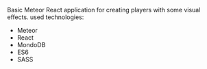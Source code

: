 Basic Meteor React application for creating players with some visual effects.
used technologies:
- Meteor
- React
- MondoDB
- ES6
- SASS